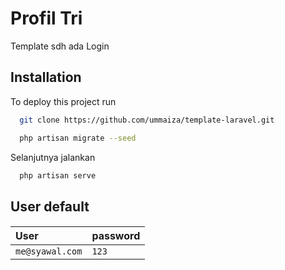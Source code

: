 
# Profil Tri

Template sdh ada Login



## Installation

To deploy this project run

```bash
  git clone https://github.com/ummaiza/template-laravel.git
```
```bash
  php artisan migrate --seed
```

Selanjutnya jalankan
```bash
  php artisan serve
```

## User default

####



| User | password     |
| :-------- | :------- |
| `me@syawal.com` | `123` |
